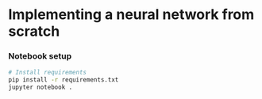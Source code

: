 # Implementing a neural network from scratch

### Notebook setup

```bash
# Install requirements
pip install -r requirements.txt
jupyter notebook .
```

